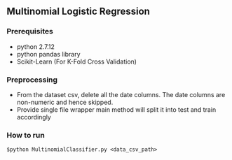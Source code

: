 ## Multinomial Logistic Regression

### Prerequisites
- python 2.7.12
- python pandas library
- Scikit-Learn (For K-Fold Cross Validation)

### Preprocessing
- From the dataset csv, delete all the date columns. The date columns are non-numeric and hence skipped.
- Provide single file wrapper main method will split it into test and train accordingly

### How to run
```
$python MultinomialClassifier.py <data_csv_path>
```
